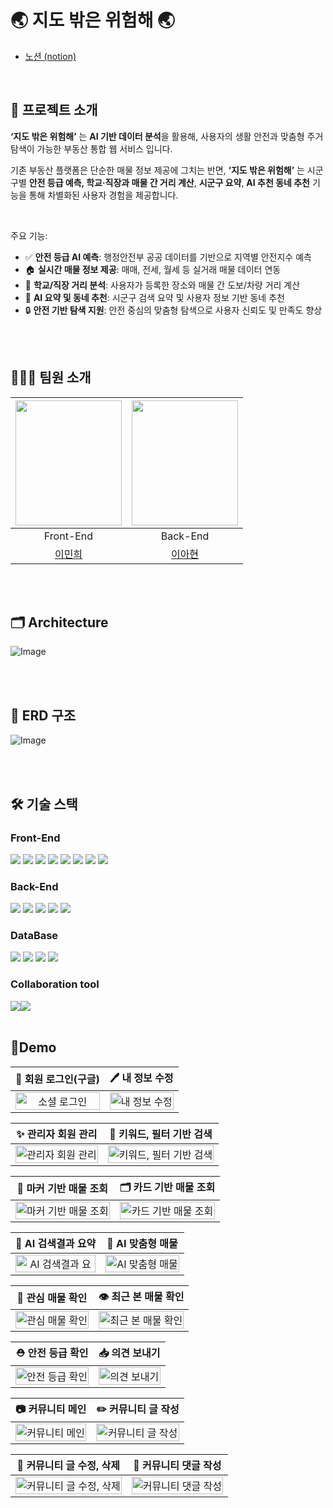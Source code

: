 # 🌏 지도 밖은 위험해 🌏
- [노션 (notion)](https://invited-kookaburra-8fb.notion.site/1d2bdd006a7d803ebeeddc0defd6feb0?pvs=4)
  
<br />

## 📎 프로젝트 소개

**‘지도 밖은 위험해’** 는 **AI 기반 데이터 분석**을 활용해, 사용자의 생활 안전과 맞춤형 주거 탐색이 가능한 부동산 통합 웹 서비스 입니다.

기존 부동산 플랫폼은 단순한 매물 정보 제공에 그치는 반면, **‘지도 밖은 위험해’** 는 시군구별 **안전 등급 예측, 학교·직장과 매물 간 거리 계산**, **시군구 요약**, **AI 추천 동네 추천** 기능을 통해 차별화된 사용자 경험을 제공합니다.

<br />

주요 기능:

- ✅ **안전 등급 AI 예측**: 행정안전부 공공 데이터를 기반으로 지역별 안전지수 예측
- 🏠 **실시간 매물 정보 제공**: 매매, 전세, 월세 등 실거래 매물 데이터 연동
- 📍 **학교/직장 거리 분석**: 사용자가 등록한 장소와 매물 간 도보/차량 거리 계산
- 🧠 **AI 요약 및 동네 추천**: 시군구 검색 요약 및 사용자 정보 기반 동네 추천
- 🔒 **안전 기반 탐색 지원**: 안전 중심의 맞춤형 탐색으로 사용자 신뢰도 및 만족도 향상

<br><br>

## 🧑‍🤝‍🧑 팀원 소개
| <img src = https://github.com/user-attachments/assets/a1d7d9ac-b1a0-4c6a-b58b-1da2c8b6837a  width="170" height="200"> | <img src = https://github.com/user-attachments/assets/0a3fb373-3f25-4f17-98f8-cfd23cd47231 width="170" height="200"> | 
|:---------------------------------------------------------------------------------------------------------------------:|:--------------------------------------------------------------------------------------------------------------------:|
|                                                        Front-End                                                      |                                                      Back-End                                                       |
|                                                     [이민희](https://github.com/minhe8564)                               |                                                   [이아현](https://github.com/yuju9)                            |      

<br><br>


## 🗂️ Architecture
![Image](https://github.com/user-attachments/assets/73e370d7-9276-40ca-bd19-df002df43da1)

<br><br>

## 💾 ERD 구조
![Image](https://github.com/user-attachments/assets/df20b545-6137-4ad2-a224-60a81e1ccedb)

<br><br>

## 🛠️ 기술 스택
### Front-End
<img src="https://img.shields.io/badge/TypeScript-3178C6?style=for-the-badge&logo=typescript&logoColor=white"> <img src="https://img.shields.io/badge/CSS-1572B6?style=for-the-badge&logo=css3&logoColor=white"> <img src="https://img.shields.io/badge/React-61DAFB?style=for-the-badge&logo=react&logoColor=black"> <img src="https://img.shields.io/badge/Vite-646CFF?style=for-the-badge&logo=vite&logoColor=white"> <img src="https://img.shields.io/badge/Axios-5A29E4?style=for-the-badge&logo=axios&logoColor=white"> <img src="https://img.shields.io/badge/ToastUI-0068B5?style=for-the-badge&logo=toast&logoColor=white"> <img src="https://img.shields.io/badge/Recharts-FF4A00?style=for-the-badge&logo=recharts&logoColor=white"> <img src="https://img.shields.io/badge/emailJS-EA4335?style=for-the-badge&logo=gmail&logoColor=white">
<br>

### Back-End
<img src="https://img.shields.io/badge/Java-007396?style=for-the-badge&logo=java&logoColor=white"> <img src="https://img.shields.io/badge/Spring Boot-6DB33F?style=for-the-badge&logo=springboot&logoColor=white"> <img src="https://img.shields.io/badge/Spring Security-6DB33F?style=for-the-badge&logo=springsecurity&logoColor=white"> <img src="https://img.shields.io/badge/JWT-000000?style=for-the-badge&logo=jsonwebtokens&logoColor=white"> <img src="https://img.shields.io/badge/SpringAI-00C7B7?style=for-the-badge&logo=openai&logoColor=white">
<br>

### DataBase
<img src="https://img.shields.io/badge/Amazon S3-569A31?style=for-the-badge&logo=amazons3&logoColor=white"> <img src="https://img.shields.io/badge/MySQL-4479A1?style=for-the-badge&logo=mysql&logoColor=white"> <img src="https://img.shields.io/badge/Redis-DC382D?style=for-the-badge&logo=redis&logoColor=white"> <img src="https://img.shields.io/badge/Spring Data JPA-6DB33F?style=for-the-badge&logo=spring&logoColor=white">
<br>

### Collaboration tool
<img src="https://img.shields.io/badge/GitHub-181717?style=for-the-badge&logo=github&logoColor=white"><img src="https://img.shields.io/badge/Notion-000000?style=for-the-badge&logo=notion&logoColor=white">
<br/><br/>

## 📱Demo

|                   🚀 회원 로그인(구글)                  |                   🖊️ 내 정보 수정              | 
| :----------------------------------------------------------: | :----------------------------------------------------------: | 
| <img src="https://github.com/user-attachments/assets/cb2ba947-0f1f-44e6-8b07-849612824e25" alt="소셜 로그인" width=100%> | <img src="https://github.com/user-attachments/assets/d504c1ea-7083-4b70-9bcd-e765459b63b6" alt="내 정보 수정" width=100%> | 

|                   ✨ 관리자 회원 관리            |                   🔎 키워드, 필터 기반 검색                 | 
| :----------------------------------------------------------: | :----------------------------------------------------------: | 
| <img src="https://github.com/user-attachments/assets/23677cae-6863-4505-a26d-5036df74c7f7" alt="관리자 회원 관리" width=100%> | <img src="https://github.com/user-attachments/assets/c3e1b0fb-723e-4a17-9f31-f631d628ca64" alt="키워드, 필터 기반 검색" width=100%>  | 

|                   📍 마커 기반 매물 조회                 |                    🗂️ 카드 기반 매물 조회                  | 
| :----------------------------------------------------------: | :----------------------------------------------------------: | 
| <img src="https://github.com/user-attachments/assets/24636995-1fe9-425b-b6bf-718b7940ae5d" alt="마커 기반 매물 조회" width=100%> | <img src="https://github.com/user-attachments/assets/13321a07-ef7b-4eb3-9a82-dc69df9dcf70" alt="카드 기반 매물 조회" width=100%>  | 

|                   🧠 **AI 검색결과 요약**               |                   💙 **AI 맞춤형 매물**              | 
| :----------------------------------------------------------: | :----------------------------------------------------------: | 
| <img src="https://github.com/user-attachments/assets/a20dca3e-746e-4f96-865f-f7e2cbeb9f7d" alt="AI 검색결과 요" width=100%> | <img src="https://github.com/user-attachments/assets/b709d237-3986-40e4-b677-1ec331d11ec36" alt="AI 맞춤형 매물" width=100%> | 

|                   💛 관심 매물 확인                |                   👁️ 최근 본 매물 확인                  | 
| :----------------------------------------------------------: | :----------------------------------------------------------: | 
| <img src="https://github.com/user-attachments/assets/041367af-3b24-4760-87e3-c927d0ed8a81" alt="관심 매물 확인" width=100%> | <img src="https://github.com/user-attachments/assets/9db70e75-720a-4c1a-b906-2cf38e1a91cc" alt="최근 본 매물 확인" width=100%>  | 

|                   ⛑️ 안전 등급 확인                 |                  📥 의견 보내기                 | 
| :----------------------------------------------------------: | :----------------------------------------------------------: | 
| <img src="https://github.com/user-attachments/assets/89de5af1-2a22-4193-8f20-2a76c4fec730" alt="안전 등급 확인" width=100%> | <img src="https://github.com/user-attachments/assets/a11791c8-2b07-49f3-b91d-ba79ea2ee863" alt="의견 보내기" width=100%>  | 

|                   📷 커뮤니티 메인                 |                  ✏️ 커뮤니티 글 작성               | 
| :----------------------------------------------------------: | :----------------------------------------------------------: | 
| <img src="https://github.com/user-attachments/assets/074c7da9-6e65-469d-98de-8439c2505e74" alt="커뮤니티 메인" width=100%> | <img src="https://github.com/user-attachments/assets/c01f6808-86f6-4647-9180-3259307ad44a" alt="커뮤니티 글 작성" width=100%>  | 

|                   🔮 커뮤니티 글 수정, 삭제                 |                  💬 커뮤니티 댓글 작성               | 
| :----------------------------------------------------------: | :----------------------------------------------------------: | 
| <img src="https://github.com/user-attachments/assets/60bdec0e-9e8b-4381-a1f6-19ae7dbf0a0e" alt="커뮤니티 글 수정, 삭제" width=100%> | <img src="https://github.com/user-attachments/assets/48008031-39af-47f9-868e-d79d3fedca6d" alt="커뮤니티 댓글 작성" width=100%>  | 

<br><br>
